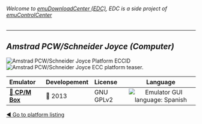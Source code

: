 ###### Welcome to [emuDownloadCenter (EDC)](https://github.com/PhoenixInteractiveNL/emuDownloadCenter/wiki/), EDC is a side project of [emuControlCenter](https://github.com/PhoenixInteractiveNL/emuControlCenter/wiki/)
***
## _Amstrad PCW/Schneider Joyce (Computer)_
![](https://raw.githubusercontent.com/wiki/PhoenixInteractiveNL/emuDownloadCenter/images_platform/ecc_pcw_cell.png "Amstrad PCW/Schneider Joyce Platform ECCID")
![](https://raw.githubusercontent.com/wiki/PhoenixInteractiveNL/emuDownloadCenter/images_platform/ecc_pcw_teaser.png "Amstrad PCW/Schneider Joyce ECC platform teaser.")

| Emulator | Developement | License | Language |
|:---------|:-------------|:--------|:--------:|
| [:file_folder: **CP/M Box**](https://github.com/PhoenixInteractiveNL/emuDownloadCenter/wiki/Emulator-cpmbox#menu) | :red_circle: 2013 | GNU GPLv2 | ![](https://raw.githubusercontent.com/wiki/PhoenixInteractiveNL/emuDownloadCenter/images_flags/icon_flag_ES_24.png "Emulator GUI language: Spanish") |

[:arrow_backward: Go to platform listing](https://github.com/PhoenixInteractiveNL/emuDownloadCenter/wiki/EDC-Platform-List)

